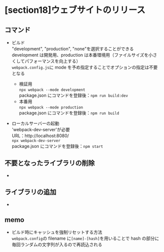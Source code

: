 # [section18]ウェブサイトのリリース

## コマンド

- ビルド  
   "development", "production", "none"を選択することができる  
   development は開発用、production は本番環境用（ファイルサイズを小さくしてパフォーマンスを向上する）  
   `webpack.config.js`に mode を予め指定することでオプションの指定は不要となる

  - 検証用  
    `npx webpack --mode development`  
    package.json にコマンドを登録後：`npm run build:dev`
  - 本番用  
    `npx webpack --mode production`  
    package.json にコマンドを登録後：`npm run build`

- ローカルサーバーの起動  
  'webpack-dev-server'が必要  
  URL：http://localhost:8080/  
  `npx webpack-dev-server`  
  package.json にコマンドを登録後：`npm start`

## 不要となったライブラリの削除

-

## ライブラリの追加

-

## memo

- ビルド時にキャッシュを強制リセットする方法  
  `webpack.config`の filename に`[name]-[hash]`を用いることで hash の部分に毎回ランダムの文字列が入るので再読込される

